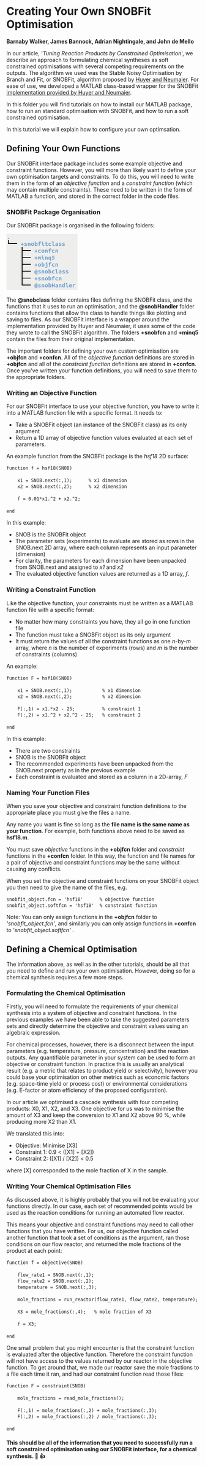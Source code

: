 # Creating Your Own SNOBFit Optimisation
**Barnaby Walker, James Bannock, Adrian Nightingale, and John de Mello**

In our article, '*Tuning Reaction Products by Constrained Optimisation*', we describe an approach to formulating chemical syntheses as soft constrained optimisations with several competing requirements on the outputs. The algorithm we used was the Stable Noisy Optimisation by Branch and Fit, or SNOBFit, algorithm proposed by [Huyer and Neumaier](https://www.mat.univie.ac.at/neum/ms/snobfit.pdf). For ease of use, we developed a MATLAB class-based wrapper for the SNOBFit [implementation provided by Huyer and Neumaier](http://www.mat.univie.ac.at/neum/software/snobfit/).

In this folder you will find tutorials on how to install our MATLAB package, how to run an standard optimisation with SNOBFit, and how to run a soft constrained optimisation.

In this tutorial we will explain how to configure your own optimsation.

## Defining Your Own Functions
Our SNOBFit interface package includes some example objective and constraint functions. However, you will more than likely want to define your own optimisation targets and constraints. To do this, you will need to write them in the form of an *objective function* and a *constraint function* (which may contain multiple constraints). These need to be written in the form of MATLAB a function, and stored in the correct folder in the code files.

### SNOBFit Package Organisation
Our SNOBFit package is organised in the following folders:

![snobfit folder structure](snob_folders.png)

The **@snobclass** folder contains files defining the SNOBFit class, and the functions that it uses to run an optimisation, and the **@snobHandler** folder contains functions that allow the class to handle things like plotting and saving to files. As our SNOBFit interface is a wrapper around the implementation provided by Huyer and Neumaier, it uses some of the code they wrote to call the SNOBFit algorithm. The folders **+snobfcn** and **+minq5** contain the files from their original implementation.

The important folders for defining your own custom optimisation are **+objfcn** and **+confcn**. All of the *objective function* definitions are stored in **+objfcn** and all of the *constraint function* definitions are stored in **+confcn**. Once you've written your function definitions, you will need to save them to the appropriate folders.

### Writing an Objective Function

For our SNOBFit interface to use your objective function, you have to write it into a MATLAB function file with a specific format. It needs to:
* Take a SNOBFit object (an instance of the SNOBFit class) as its only argument
* Return a 1D array of objective function values evaluated at each set of parameters.

An example function from the SNOBFit package is the *hsf18* 2D surface:
```
function f = hsf18(SNOB)

    x1 = SNOB.next(:,1);      % x1 dimension
    x2 = SNOB.next(:,2);      % x2 dimension

    f = 0.01*x1.^2 + x2.^2;

end
```
In this example:
* SNOB is the SNOBFit object
* The parameter sets (experiments) to evaluate are stored as rows in the SNOB.next 2D array, where each column represents an input parameter (dimension)
* For clarity, the parameters for each dimension have been unpacked from SNOB.next and assigned to *x1* and *x2*
* The evaluated objective function values are returned as a 1D array, *f*.

### Writing a Constraint Function

Like the objective function, your constraints must be written as a MATLAB function file with a specific format:
* No matter how many constraints you have, they all go in one function file
* The function must take a SNOBFit object as its only argument
* It must return the values of all the constraint functions as one *n*-by-*m* array, where *n* is the number of experiments (rows) and *m* is the number of constraints (columns)

An example:
```
function F = hsf18(SNOB)

	x1 = SNOB.next(:,1);           % x1 dimension
	x2 = SNOB.next(:,2);           % x2 dimension

	F(:,1) = x1.*x2 - 25;          % constraint 1
	F(:,2) = x1.^2 + x2.^2 - 25;   % constraint 2

end
```
In this example:
* There are two constraints
* SNOB is the SNOBFit object
* The recommended experiments have been unpacked from the SNOB.next property as in the previous example
* Each constraint is evaluated and stored as a column in a 2D-array, *F*

### Naming Your Function Files
When you save your objective and constraint function definitions to the appropriate place you must give the files a name.

Any name you want is fine so long as the **file name is the same name as your function**. For example, both functions above need to be saved as **hsf18.m**.

You must save *objective* functions in the **+objfcn** folder and *constraint* functions in the **+confcn** folder. In this way, the function and file names for a pair of objective and constraint functions may be the same without causing any conflicts.

When you set the objective and constraint functions on your SNOBFit object you then need to give the name of the files, e.g.
```
snobfit_object.fcn = 'hsf18'      % objective function
snobfit_object.softfcn = 'hsf18'  % constraint function
```
Note: You can only assign functions in the **+objfcn** folder to *'snobfit_object.fcn'*, and similarly you can only assign functions in **+confcn** to *'snobfit_object.softfcn'* .

## Defining a Chemical Optimisation
The information above, as well as in the other tutorials, should be all that you need to define and run your own optimisation. However, doing so for a chemical synthesis requires a few more steps.

### Formulating the Chemical Optimisation
Firstly, you will need to formulate the requirements of your chemical synthesis into a system of objective and constraint functions. In the previous examples we have been able to take the suggested parameters sets and directly determine the objective and constraint values using an algebraic expression.

For chemical processes, however, there is a disconnect between the input parameters (e.g. temperature, pressure, concentration) and the reaction outputs. Any quantifiable parameter in your system can be used to form an objective or constraint function. In practice this is usually an analytical result (e.g. a metric that relates to product yield or selectivity), however you could base your optimisation on other metrics such as economic factors (e.g. space-time yield or process cost) or environmental considerations (e.g. E-factor or atom efficiency of the proposed configuration).

In our article we optimised a cascade synthesis with four competing products: X0, X1, X2, and X3. One objective for us was to minimise the amount of X3 and keep the conversion to X1 and X2 above 90 %, while producing more X2 than X1.

We translated this into:

* Objective: Minimise [X3]
* Constraint 1: 0.9 < ([X1] + [X2])
* Constraint 2: ([X1] / [X2]) < 0.5

where [X] corresponded to the mole fraction of X in the sample.

### Writing Your Chemical Optimisation Files
As discussed above, it is highly probably that you will not be evaluating your functions directly. In our case, each set of recommended points would be used as the reaction conditions for running an automated flow reactor.

This means your objective and constraint functions may need to call other functions that you have written. For us, our objective function called another function that took a set of conditions as the argument, ran those conditions on our flow reactor, and returned the mole fractions of the product at each point:
```
function f = objective(SNOB)

    flow_rate1 = SNOB.next(:,1);
    flow_rate2 = SNOB.next(:,2);
    temperature = SNOB.next(:,3);

    mole_fractions = run_reactor(flow_rate1, flow_rate2, temperature);

    X3 = mole_fractions(:,4);   % mole fraction of X3

    f = X3;

end
```

One small problem that you might encounter is that the constraint function is evaluated after the objective function. Therefore the constraint function will not have access to the values returned by our reactor in the objective function. To get around that, we made our reactor save the mole fractions to a file each time it ran, and had our constraint function read those files:
```
function F = constraint(SNOB)

    mole_fractions = read_mole_fractions();

    F(:,1) = mole_fractions(:,2) + mole_fractions(:,3);
    F(:,2) = mole_fractions(:,2) / mole_fractions(:,3);

end
```


#### This should be all of the information that you need to successfully run a soft constrained optimisation using our SNOBFit interface, for a chemical synthesis. :microscope: :thumbsup:
